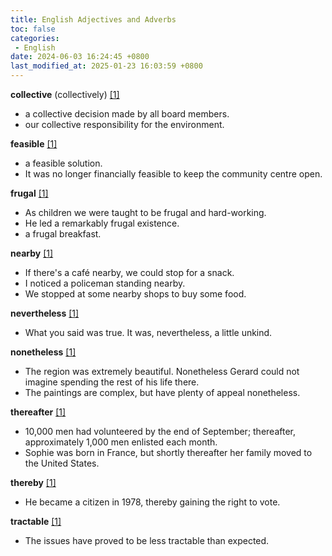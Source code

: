 ```yaml
---
title: English Adjectives and Adverbs
toc: false
categories:
 - English
date: 2024-06-03 16:24:45 +0800
last_modified_at: 2025-01-23 16:03:59 +0800
---
```


**collective** (collectively) [[1]](https://www.ldoceonline.com/dictionary/collective)

- a collective decision made by all board members.
- our collective responsibility for the environment.

**feasible** [[1]](https://www.ldoceonline.com/dictionary/feasible)

- a feasible solution.
- It was no longer financially feasible to keep the community centre open.

**frugal** [[1]](https://www.ldoceonline.com/dictionary/frugal)

- As children we were taught to be frugal and hard-working.
- He led a remarkably frugal existence.
- a frugal breakfast.

**nearby** [[1]](https://dictionary.cambridge.org/dictionary/english/nearby)

- If there's a café nearby, we could stop for a snack.
- I noticed a policeman standing nearby.
- We stopped at some nearby shops to buy some food.

**nevertheless** [[1]](https://www.ldoceonline.com/dictionary/nevertheless)

- What you said was true. It was, nevertheless, a little unkind.

**nonetheless** [[1]](https://www.ldoceonline.com/dictionary/nonetheless)

- The region was extremely beautiful. Nonetheless Gerard could not imagine spending the rest of his life there.
- The paintings are complex, but have plenty of appeal nonetheless.

**thereafter** [[1]](https://www.ldoceonline.com/dictionary/thereafter)

- 10,000 men had volunteered by the end of September; thereafter, approximately 1,000 men enlisted each month.
- Sophie was born in France, but shortly thereafter her family moved to the United States.

**thereby** [[1]](https://www.ldoceonline.com/dictionary/thereby)

- He became a citizen in 1978, thereby gaining the right to vote.

**tractable** [[1]](https://www.ldoceonline.com/dictionary/tractable)

- The issues have proved to be less tractable than expected.